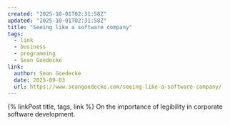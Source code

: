 ```yaml
---
created: "2025-10-01T02:31:58Z"
updated: "2025-10-01T02:31:58Z"
title: "Seeing like a software company"
tags:
  - link
  - business
  - programming
  - Sean Goedecke
link:
  author: Sean Goedecke
  date: 2025-09-03
  url: https://www.seangoedecke.com/seeing-like-a-software-company/
---
```


{% linkPost title, tags, link %} On the importance of legibility in corporate software development.
